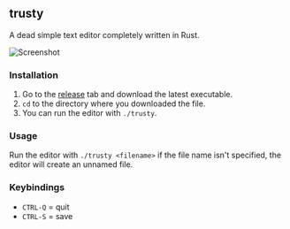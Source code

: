 ## trusty
A dead simple text editor completely written in Rust.

![Screenshot](screenshot.png)

### Installation
1. Go to the [release](https://github.com/francescocappetti/trusty/releases) tab and download the latest executable.
2. `cd` to the directory where you downloaded the file.
3. You can run the editor with `./trusty`.

### Usage
Run the editor with `./trusty <filename>` if the file name isn't specified, the editor will create an unnamed file.

### Keybindings
- `CTRL-Q` = quit
- `CTRL-S` = save

